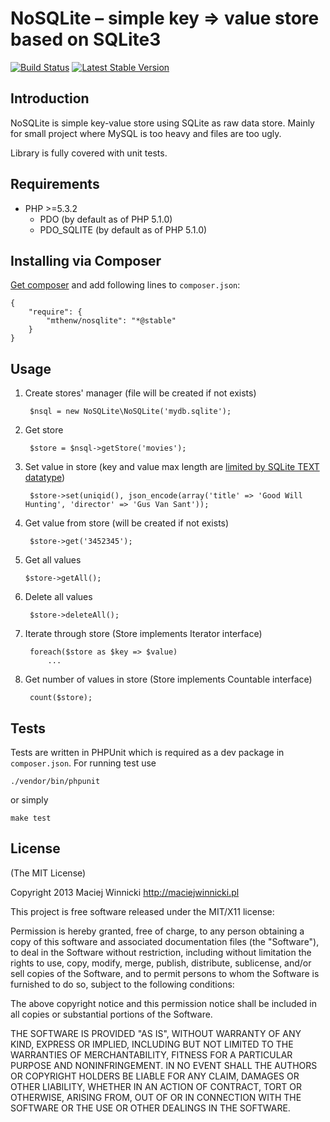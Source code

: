 # NoSQLite – simple key => value store based on SQLite3

[![Build Status](https://secure.travis-ci.org/mthenw/nosqlite.php.png)](https://travis-ci.org/mthenw/nosqlite.php) [![Latest Stable Version](https://poser.pugx.org/mthenw/nosqlite/v/stable.png)](https://packagist.org/packages/mthenw/nosqlite)

## Introduction

NoSQLite is simple key-value store using SQLite as raw data store. Mainly for small project where MySQL is too heavy and files are too ugly.

Library is fully covered with unit tests.

## Requirements

- PHP >=5.3.2
    - PDO (by default as of PHP 5.1.0)
    - PDO_SQLITE (by default as of PHP 5.1.0)

## Installing via Composer

[Get composer](http://getcomposer.org/download/) and add following lines to ```composer.json```:
```
{
    "require": {
        "mthenw/nosqlite": "*@stable"
    }
}
```

## Usage

1. Create stores' manager (file will be created if not exists)

        $nsql = new NoSQLite\NoSQLite('mydb.sqlite');

2. Get store

        $store = $nsql->getStore('movies');

3. Set value in store (key and value max length are [limited by SQLite TEXT datatype](http://sqlite.org/limits.html#max_length))

        $store->set(uniqid(), json_encode(array('title' => 'Good Will Hunting', 'director' => 'Gus Van Sant'));

4. Get value from store (will be created if not exists)

        $store->get('3452345');

5.  Get all values

        $store->getAll();

6. Delete all values

        $store->deleteAll();

7. Iterate through store (Store implements Iterator interface)

        foreach($store as $key => $value)
            ...

8. Get number of values in store (Store implements Countable interface)

        count($store);

## Tests

Tests are written in PHPUnit which is required as a dev package in ```composer.json```. For running test use

    ./vendor/bin/phpunit

or simply

    make test

## License

(The MIT License)

Copyright 2013 Maciej Winnicki http://maciejwinnicki.pl

This project is free software released under the MIT/X11 license:

Permission is hereby granted, free of charge, to any person obtaining a copy
of this software and associated documentation files (the "Software"), to deal
in the Software without restriction, including without limitation the rights
to use, copy, modify, merge, publish, distribute, sublicense, and/or sell
copies of the Software, and to permit persons to whom the Software is
furnished to do so, subject to the following conditions:

The above copyright notice and this permission notice shall be included in
all copies or substantial portions of the Software.

THE SOFTWARE IS PROVIDED "AS IS", WITHOUT WARRANTY OF ANY KIND, EXPRESS OR
IMPLIED, INCLUDING BUT NOT LIMITED TO THE WARRANTIES OF MERCHANTABILITY,
FITNESS FOR A PARTICULAR PURPOSE AND NONINFRINGEMENT. IN NO EVENT SHALL THE
AUTHORS OR COPYRIGHT HOLDERS BE LIABLE FOR ANY CLAIM, DAMAGES OR OTHER
LIABILITY, WHETHER IN AN ACTION OF CONTRACT, TORT OR OTHERWISE, ARISING FROM,
OUT OF OR IN CONNECTION WITH THE SOFTWARE OR THE USE OR OTHER DEALINGS IN
THE SOFTWARE.
